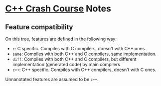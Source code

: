 # [C++ Crash Course](https://www.amazon.com/C-Crash-Course-Josh-Lospinoso/dp/1593278888/ref=sr_1_1?crid=254N8A8UJMOYA&keywords=c%2B%2B+crash+course+lospinoso&qid=1694284767&sprefix=c%2B%2B+crash+course+lospinoso%2Caps%2C228&sr=8-1) Notes


## Feature compatibility

On this tree, features are defined in the following way:

- `c`: C specific. Compiles with C compilers, doesn't with C++ ones.
- `same`: Compiles with both C++ and C compilers, same implementation.
- `diff`: Compiles with both C++ and C compilers, but different implementation
  (generated code) by main compilers
- `c++`: C++ specific. Compiles with C++ compilers, doesn't with C ones.

Unnanotated features are assumed to be `c++`.
